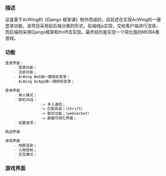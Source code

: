 ### 描述

这是基于AcWing的《Django 框架课》制作而成的，目前还在实现AcWing的一键登录功能。该项目采用前后端分离的形式，前端纯js实现，交给客户端进行渲染，而后端则采用Django框架和thrift去实现。最终目的是实现一个简化版的MOBA类游戏。



### 功能

```markdown
登录界面：
	- 登录功能；
	- 注册功能；
	- AcWing Web端一键授权登录；
	- AcWing AcApp端一键授权登录；

菜单界面
	- 单人模式；
	- 联机对战：
                -> 多人通信；
                -> 匹配系统；（thrift）
                -> 聊天功能；（websocket）
                -> 数据可视化界面； 
	- 设置选项；

挑战界面

游戏界面
	- 地图渲染；
	- 人物控制；
	- 交互模式；
```

### 游戏界面

